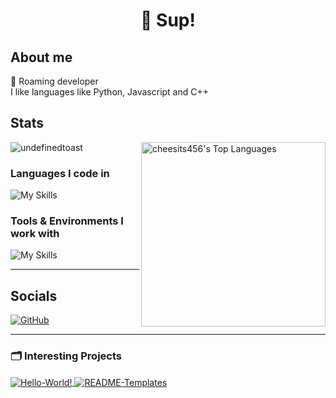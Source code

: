 <h1 align="center"> 👋 Sup!</h1>

## About me
🚗 Roaming developer<br>
I like languages like Python, Javascript and C++

## Stats
<p align="left"> <img src="https://github-readme-stats.vercel.app/api?username=undefinedtoast&show_icons=true&theme=gotham" alt="undefinedtoast" />
<img src="https://cheesits456-readme-stats.vercel.app/api/top-langs?username=undefinedtoast&layout=compact&card_width=275&theme=gotham&langs_count=10&hide=c,meson,makefile,m4&exclude_repo=github-readme-stats,BitJanitor,github-activity-readme,fancy-git,challengeBot" alt="cheesits456's Top Languages" align="right" width="295">

<h3 align="left">Languages I code in</h3>

![My Skills](https://skillicons.dev/icons?i=js,py,c,cs,cpp,css,html&theme=dark)

<h3 align="left">Tools & Environments I work with</h3>

![My Skills](https://skillicons.dev/icons?i=nodejs,vscode,unity,mongodb,stackoverflow,github,git,githubactions,md,regex,discord&theme=dark)

<hr>

## Socials

[![GitHub](https://img.shields.io/badge/-GitHub-181717?style=flat-square&logo=github&logoColor=white&link=https://github.com/undefinedtoast)](https://github.com/undefinedtoast)

<hr>

<h3 align="left">🗂️ Interesting Projects</h3>
<a href="https://github.com/UndefinedToast/Hello-World">
  <img align="center" src="https://github-readme-stats.vercel.app/api/pin/?username=undefinedtoast&repo=Hello-World&show_icons=true&line_height=27&title_color=6aa6f8&text_color=8a919a&icon_color=6aa6f8&bg_color=22272e" alt="Hello-World!"/>
</a>

<a href="https://github.com/UndefinedToast/README-Templates">
  <img align="center" src="https://github-readme-stats.vercel.app/api/pin/?username=undefinedtoast&repo=README-Templates&show_icons=true&line_height=27&title_color=6aa6f8&text_color=8a919a&icon_color=6aa6f8&bg_color=22272e" alt="README-Templates"/>
</a>
